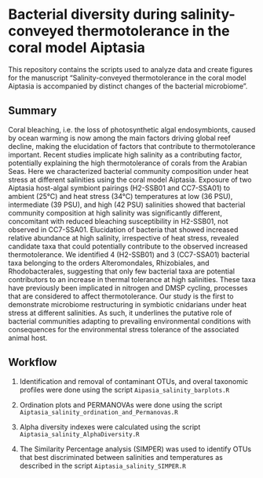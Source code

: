# Bacterial diversity during salinity-conveyed thermotolerance in the coral model Aiptasia

This repository contains the scripts used to analyze data and create figures for the manuscript “Salinity-conveyed thermotolerance in the coral model Aiptasia is accompanied by distinct changes of the bacterial microbiome”.

## Summary

Coral bleaching, i.e. the loss of photosynthetic algal endosymbionts, caused by ocean warming is now among the main factors driving global reef decline, making the elucidation of factors that contribute to thermotolerance important. Recent studies implicate high salinity as a contributing factor, potentially explaining the high thermotolerance of corals from the Arabian Seas. Here we characterized bacterial community composition under heat stress at different salinities using the coral model Aiptasia. Exposure of two Aiptasia host-algal symbiont pairings (H2-SSB01 and CC7-SSA01) to ambient (25°C) and heat stress (34°C) temperatures at low (36 PSU), intermediate (39 PSU), and high (42 PSU) salinities showed that bacterial community composition at high salinity was significantly different, concomitant with reduced bleaching susceptibility in H2-SSB01, not observed in CC7-SSA01. Elucidation of bacteria that showed increased relative abundance at high salinity, irrespective of heat stress, revealed candidate taxa that could potentially contribute to the observed increased thermotolerance. We identified 4 (H2-SSB01) and 3 (CC7-SSA01) bacterial taxa belonging to the orders Alteromondales, Rhizobiales, and Rhodobacterales, suggesting that only few bacterial taxa are potential contributors to an increase in thermal tolerance at high salinities. These taxa have previously been implicated in nitrogen and DMSP cycling, processes that are considered to affect thermotolerance. Our study is the first to demonstrate microbiome restructuring in symbiotic cnidarians under heat stress at different salinities. As such, it underlines the putative role of bacterial communities adapting to prevailing environmental conditions with consequences for the environmental stress tolerance of the associated animal host.

## Workflow

1. Identification and removal of contaminant OTUs, and overal taxonomic profiles were done using the script `Aipasia_salinity_barplots.R`

2. Ordination plots and PERMANOVAs were done using the script `Aiptasia_salinity_ordination_and_Permanovas.R`

3. Alpha diversity indexes were calculated using the script `Aiptasia_salinity_AlphaDiversity.R`

4. The Similarity Percentage analysis (SIMPER) was used to identify OTUs that best discriminated between salinities and temperatures as described in the script `Aiptasia_salinity_SIMPER.R`

